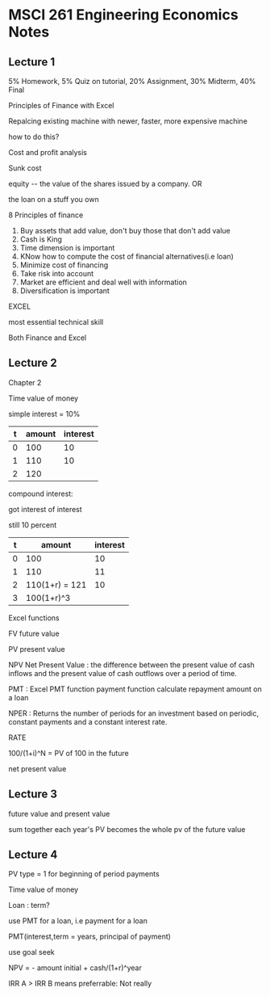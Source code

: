 # MSCI 261 Engineering Economics Notes

## Lecture 1 

5% Homework, 5% Quiz on tutorial, 20% Assignment, 30% Midterm, 40% Final

Principles of Finance with Excel 

Repalcing existing machine with newer, faster, more expensive machine 

how to do this? 

Cost and profit analysis 

Sunk cost 

equity -- the value of the shares issued by a company. OR 

the loan on a stuff you own 

8 Principles of finance 

1. Buy assets that add value, don't buy those that don't add value 
2. Cash is King
3. Time dimension is important 
4. KNow how to compute the cost of financial alternatives(i.e loan)
5. Minimize cost of financing
6. Take risk into account
7. Market are efficient and deal well with information 
8. Diversification is important 

EXCEL 

most essential technical skill 

Both Finance and Excel 

## Lecture 2 

Chapter 2 

Time value of money 

simple interest  = 10% 

t | amount  | interest 
---------|----------|---------
 0 | 100 | 10
 1 | 110 | 10
 2 | 120 | 


compound interest: 

got interest of interest 

still 10 percent 

t | amount  | interest 
---------|----------|---------
 0 | 100 | 10
 1 | 110 | 11
 2 | 110(1+r) = 121 |  10
 3 | 100(1+r)^3

 Excel functions 

 FV future value 

 PV present value 

 NPV Net Present Value : the difference between the present value of cash inflows and the present value of cash outflows over a period of time.
 
 PMT : Excel PMT function payment function calculate repayment amount on a loan 
 
 NPER : Returns the number of periods for an investment based on periodic, constant payments and a constant interest rate.
 
 RATE 

 100/(1+i)^N = PV of 100 in the future 

 net present value 


## Lecture 3 

future value and present value 

sum together each year's PV becomes the whole pv of the future value 

## Lecture 4 

PV type = 1 for beginning of period payments

Time value of money 

Loan : term?

use PMT for a loan, i.e payment for a loan

PMT(interest,term = years, principal of payment)

use goal seek 

NPV = - amount initial + cash/(1+r)^year

IRR A > IRR B means preferrable: Not really 